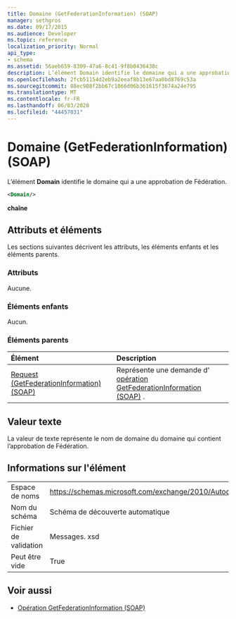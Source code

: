 ```yaml
---
title: Domaine (GetFederationInformation) (SOAP)
manager: sethgros
ms.date: 09/17/2015
ms.audience: Developer
ms.topic: reference
localization_priority: Normal
api_type:
- schema
ms.assetid: 56aeb659-8309-47a6-8c41-9f8b0436438c
description: L’élément Domain identifie le domaine qui a une approbation de Fédération.
ms.openlocfilehash: 2fcb51154d2eb9a2eeaf8b13e67aa0bd8769c53a
ms.sourcegitcommit: 88ec988f2bb67c1866d06b361615f3674a24e795
ms.translationtype: MT
ms.contentlocale: fr-FR
ms.lasthandoff: 06/03/2020
ms.locfileid: "44457031"
---
```

# <a name="domain-getfederationinformation-soap"></a>Domaine (GetFederationInformation) (SOAP)

L’élément **Domain** identifie le domaine qui a une approbation de Fédération. 
  
```XML
<Domain/>
```

 **chaîne**
## <a name="attributes-and-elements"></a>Attributs et éléments

Les sections suivantes décrivent les attributs, les éléments enfants et les éléments parents.
  
### <a name="attributes"></a>Attributs

Aucune.
  
### <a name="child-elements"></a>Éléments enfants

Aucun.
  
### <a name="parent-elements"></a>Éléments parents

|**Élément**|**Description**|
|:-----|:-----|
|[Request (GetFederationInformation) (SOAP)](request-getfederationinformationsoap.md) <br/> |Représente une demande d' [opération GetFederationInformation (SOAP)](getfederationinformation-operation-soap.md) .  <br/> |
   
## <a name="text-value"></a>Valeur texte

La valeur de texte représente le nom de domaine du domaine qui contient l’approbation de Fédération.
  
## <a name="element-information"></a>Informations sur l'élément

|||
|:-----|:-----|
|Espace de noms  <br/> |https://schemas.microsoft.com/exchange/2010/Autodiscover  <br/> |
|Nom du schéma  <br/> |Schéma de découverte automatique  <br/> |
|Fichier de validation  <br/> |Messages. xsd  <br/> |
|Peut être vide  <br/> |True  <br/> |
   
## <a name="see-also"></a>Voir aussi

- [Opération GetFederationInformation (SOAP)](getfederationinformation-operation-soap.md)

